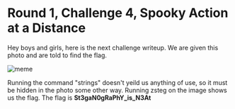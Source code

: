 # Round 1, Challenge 4, Spooky Action at a Distance

Hey boys and girls, here is the next challenge writeup. We are given this photo and are told to find the flag. 

![meme](https://user-images.githubusercontent.com/14042786/56687602-53e5a100-669c-11e9-910b-6af1af96d228.png)

Running the command "strings" doesn't yeild us anything of use, so it must be hidden in the photo some other way. Running zsteg on the image shows us the flag. The flag is **St3gaN0gRaPhY_is_N3At**
